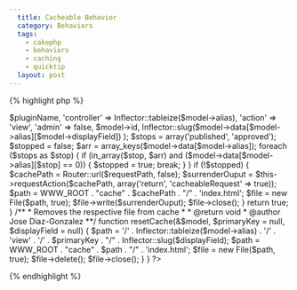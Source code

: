 ```yaml
---
  title: Cacheable Behavior
  category: Behaviors
  tags:
    - cakephp
    - behaviors
    - caching
    - quicktip
  layout: post
---
```


{% highlight php %}
<?php
/**
 * Cacheable Model Behavior
 * 
 * Caches the file to the database
 *
 * @package app
 * @subpackage app.models.behaviors
 * @author Jose Diaz-Gonzalez
 * @version $Id$
 * @copyright Stoop Dev
 **/
class CacheableBehavior extends ModelBehavior {

/**
 * Initiate Cacheable Behavior
 *
 * @param object $model
 * @param array $config
 * @return void
 * @access public
 */
	function setup(&$model, $config = array()) {
	}

/**
 * After save callback
 *
 * @param object $model Model using this behavior
 * @param boolean $created True if this save created a new record
 * @access public
 * @return boolean True if the operation succeeded, false otherwise
 */
	function afterSave(&$model, $created) {
		$pluginName = get_parent_class($model);
		if ($pluginName == 'AppModel') {
			$pluginName = null;
		} else {
			$pluginName = substr($pluginName, 0 , -8);
			$pluginName = strtolower(Inflector::camelize($pluginName));
		}
		$requestPath = array(
			'plugin' => $pluginName,
			'controller' => Inflector::tableize($model->alias),
			'action' => 'view',
			'admin' => false,
			$model->id,
			Inflector::slug($model->data[$model->alias][$model->displayField])
		);

		$stops = array('published', 'approved');
		$stopped = false;
		$arr = array_keys($model->data[$model->alias]);
		foreach ($stops as $stop) {
			if (in_array($stop, $arr) and ($model->data[$model->alias][$stop] == 0)) {
				$stopped = true;
				break;
			}
		}

		if (!$stopped) {
			$cachePath = Router::url($requestPath, false);
			$surrenderOuput = $this->requestAction($cachePath, array('return', 'cacheableRequest' => true));
			$path = WWW_ROOT . "cache" . $cachePath . "/" . 'index.html';
			$file = new File($path, true);
			$file->write($surrenderOuput);
			$file->close();
		}

		return true;
	}

/**
 * Removes the respective file from cache
 *
 * @return void
 * @author Jose Diaz-Gonzalez
 **/
	function resetCache(&$model, $primaryKey = null, $displayField = null) {
		$path = '/' . Inflector::tableize($model->alias) . '/' . 'view' . '/' . $primaryKey . "/" . Inflector::slug($displayField);
		$path = WWW_ROOT . "cache" . $path . "/" . 'index.html';
		$file = new File($path, true);
		$file->delete();
		$file->close();
	}
}
?>
{% endhighlight %}